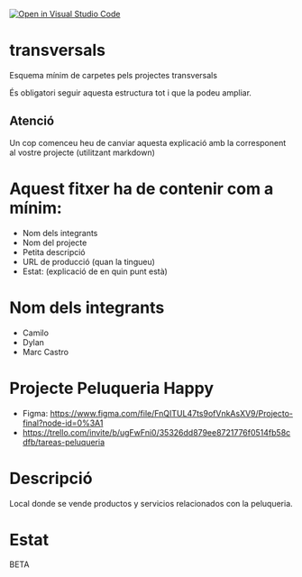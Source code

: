 [![Open in Visual Studio Code](https://classroom.github.com/assets/open-in-vscode-f059dc9a6f8d3a56e377f745f24479a46679e63a5d9fe6f495e02850cd0d8118.svg)](https://classroom.github.com/online_ide?assignment_repo_id=7321223&assignment_repo_type=AssignmentRepo)
# transversals
Esquema mínim de carpetes pels projectes transversals

És obligatori seguir aquesta estructura tot i que la podeu ampliar.

## Atenció
Un cop comenceu heu de canviar aquesta explicació amb la corresponent al vostre projecte (utilitzant markdown)


# Aquest fitxer ha de contenir com a mínim:
 * Nom dels integrants
 * Nom del projecte
 * Petita descripció
 * URL de producció (quan la tingueu)
 * Estat: (explicació de en quin punt està)

# Nom dels integrants
- Camilo
- Dylan
- Marc Castro

# Projecte Peluqueria Happy
- Figma: https://www.figma.com/file/FnQITUL47ts9ofVnkAsXV9/Projecto-final?node-id=0%3A1
-  https://trello.com/invite/b/ugFwFni0/35326dd879ee8721776f0514fb58cdfb/tareas-peluqueria
# Descripció
Local donde se vende productos y servicios relacionados con la peluqueria.

# Estat
BETA
